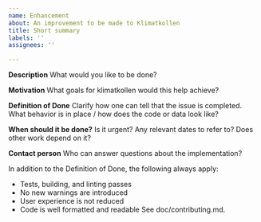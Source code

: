 ```yaml
---
name: Enhancement
about: An improvement to be made to Klimatkollen
title: Short summary
labels: ''
assignees: ''

---
```


**Description**
What would you like to be done?

**Motivation**
What goals for klimatkollen would this help achieve?

**Definition of Done**
Clarify how one can tell that the issue is completed. What behavior is in place / how does the code or data look like?

**When should it be done?**
Is it urgent? Any relevant dates to refer to? Does other work depend on it?

**Contact person**
Who can answer questions about the implementation?

In addition to the Definition of Done, the following always apply:
 - Tests, building, and linting passes
 - No new warnings are introduced
 - User experience is not reduced
 - Code is well formatted and readable
See doc/contributing.md.